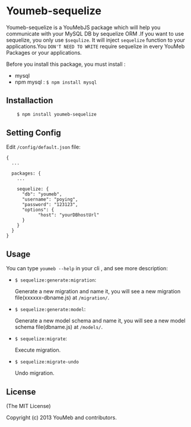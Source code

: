 Youmeb-sequelize
================
Youmeb-sequelize is a YouMebJS package which will help you communicate with your MySQL DB by sequelize ORM .If you want to use sequelize, you only use `$sequlize`. It will inject `sequelize` function to your applications.You `DON'T NEED TO WRITE` require sequelize in every YouMeb Packages or your applications.



Before you install this package, you must install :

* mysql 
* npm mysql : `$ npm install mysql`

## Installaction

```bash
    $ npm install youmeb-sequelize
```

## Setting Config

Edit `/config/default.json` file:

    {
      ...

      packages: {
        ...

        sequelize: {
          "db": "youmeb",
          "username": "poying",
          "password": "123123",
          "options": {
                "host": "yourDBhostUrl"
          }
        }
      }
    }

## Usage

You can type `youmeb --help` in your cli , and see more description:

* `$ sequelize:generate:migration`:

    Generate a new migration and name it, you will see a new migration file(xxxxxx-dbname.js) at `/migration/`. 

* `$ sequelize:generate:model`:

    Generate a new model schema and name it, you will see a new model schema file(dbname.js) at `/models/`.

* `$ sequelize:migrate`:

    Execute migration.

* `$ sequelize:migrate-undo`

    Undo migration.



## License

(The MIT License)

Copyright (c) 2013 YouMeb and contributors.
